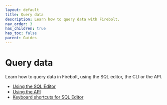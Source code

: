 ```yaml
---
layout: default
title: Query data
description: Learn how to query data with Firebolt.
nav_order: 3
has_children: true
has_toc: false
parent: Guides
---
```


# Query data

Learn how to query data in Firebolt, using the SQL editor, the CLI or the API. 

* [Using the SQL Editor](using-the-sql-editor.md)
* [Using the API](using-the-api.md)
* [Keyboard shortcuts for SQL Editor](keyboard-shortcuts-for-sql-editor.md)